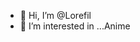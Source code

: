 - 👋 Hi, I’m @Lorefil
- 👀 I’m interested in ...Anime

<!---
Lorefil/Lorefil is a ✨ special ✨ repository because its `README.md` (this file) appears on your GitHub profile.
You can click the Preview link to take a look at your changes.
--->
